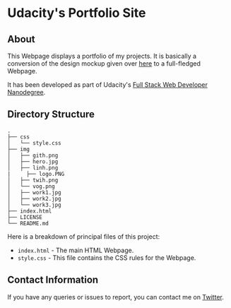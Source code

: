 # Udacity's Portfolio Site
## About
This Webpage displays a portfolio of my projects. It is basically a conversion of the design mockup given over [here](https://d17h27t6h515a5.cloudfront.net/topher/2017/November/5a136147_design-mockup-portfolio/design-mockup-portfolio.pdf) to a full-fledged Webpage. 

It has been developed as part of Udacity's [Full Stack Web Developer Nanodegree](https://in.udacity.com/course/full-stack-web-developer-nanodegree--nd004).

## Directory Structure
```
.
├── css
│   └── style.css
├── img
│   ├── gith.png
│   ├── hero.jpg
│   ├── linh.png
|	  ├── logo.PNG
│   ├── twih.png
│   └── vog.png
│   ├── work1.jpg
│   ├── work2.jpg
│   └── work3.jpg
├── index.html
├── LICENSE
└── README.md
```

Here is a breakdown of principal files of this project:

  - `index.html` - The main HTML Webpage.
  - `style.css` - This file contains the CSS rules for the Webpage.

## Contact Information
If you have any queries or issues to report, you can contact me on [Twitter](https://twitter.com/harshsahu97).

